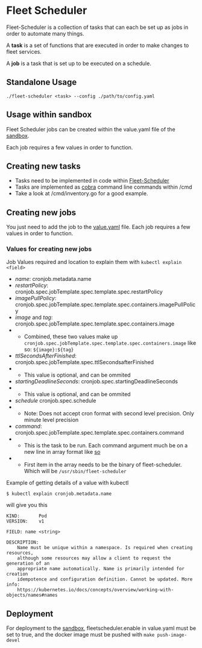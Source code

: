 # Fleet Scheduler

Fleet-Scheduler is a collection of tasks that can each be set up as jobs in order to automate many things.

A **task** is a set of functions that are executed in order to make changes to fleet services.

A **job** is a task that is set up to be executed on a schedule.

## Standalone Usage

```
./fleet-scheduler <task> --config ./path/to/config.yaml
```
## Usage within sandbox

Fleet Scheduler jobs can be created within the value.yaml file of the [sandbox](https://github.com/metal-toolbox/sandbox).

Each job requires a few values in order to function.

## Creating new tasks

- Tasks need to be implemented in code within [Fleet-Scheduler](https://github.com/metal-toolbox/fleet-scheduler)
- Tasks are implemented as [cobra](https://github.com/spf13/cobra) command line commands within /cmd
- Take a look at /cmd/inventory.go for a good example.

## Creating new jobs

You just need to add the job to the [value.yaml](https://github.com/metal-toolbox/sandbox) file.
Each job requires a few values in order to function.

### Values for creating new jobs

Job Values required and location to explain them with `kubectl explain <field>`

- _name_: cronjob.metadata.name
- _restartPolicy_: cronjob.spec.jobTemplate.spec.template.spec.restartPolicy
- _imagePullPolicy_: cronjob.spec.jobTemplate.spec.template.spec.containers.imagePullPolicy
- _image_ and _tag_: cronjob.spec.jobTemplate.spec.template.spec.containers.image
- - Combined, these two values make up `cronjob.spec.jobTemplate.spec.template.spec.containers.image` like so: `${image}:${tag}`
- _ttlSecondsAfterFinished_: cronjob.spec.jobTemplate.spec.ttlSecondsafterFinished
- - This value is optional, and can be ommited
- _startingDeadlineSeconds_: cronjob.spec.startingDeadlineSeconds
- - This value is optional, and can be ommited
- _schedule_ cronjob.spec.schedule
- - Note: Does not accept cron format with second level precision. Only minute level precision
- _command_: cronjob.spec.jobTemplate.spec.template.spec.containers.command
- - This is the task to be run. Each command argument much be on a new line in array format like [so](https://stackoverflow.com/a/33136212/16289779)
- - First item in the array needs to be the binary of fleet-scheduler. Which will be `/usr/sbin/fleet-scheduler`

Example of getting details of a value with kubectl

```shell
$ kubectl explain cronjob.metadata.name
```

will give you this

```shell
KIND:       Pod
VERSION:    v1

FIELD: name <string>

DESCRIPTION:
    Name must be unique within a namespace. Is required when creating resources,
    although some resources may allow a client to request the generation of an
    appropriate name automatically. Name is primarily intended for creation
    idempotence and configuration definition. Cannot be updated. More info:
    https://kubernetes.io/docs/concepts/overview/working-with-objects/names#names

```

## Deployment

For deployment to the [sandbox](https://github.com/metal-toolbox/sandbox), fleetscheduler.enable in value.yaml must be set to true, and the docker image must be pushed with `make push-image-devel`
